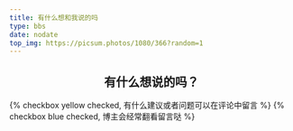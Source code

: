 ```yaml
---
title: 有什么想和我说的吗
type: bbs
date: nodate
top_img: https://picsum.photos/1080/366?random=1
---
```


## <center>有什么想说的吗？</center>

{% checkbox yellow checked, 有什么建议或者问题可以在评论中留言 %}
{% checkbox blue checked, 博主会经常翻看留言哒 %}